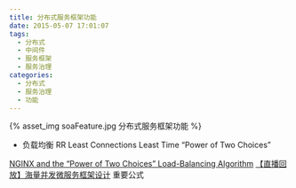 ```yaml
---
title: 分布式服务框架功能
date: 2015-05-07 17:01:07
tags:
  - 分布式
  - 中间件
  - 服务框架
  - 服务治理
categories: 
  - 分布式
  - 服务治理
  - 功能    
---
```


<p></p>
<!-- more -->

{% asset_img  soaFeature.jpg  分布式服务框架功能 %}

+ 负载均衡
RR
Least Connections
Least Time
“Power of Two Choices”


[NGINX and the “Power of Two Choices” Load-Balancing Algorithm](https://www.nginx.com/blog/nginx-power-of-two-choices-load-balancing-algorithm/)
[【直播回放】海量并发微服务框架设计](https://www.bilibili.com/video/BV1Gb4y187un?zw&vd_source=f6e8c1128f9f264c5ab8d9411a644036)  重要公式


